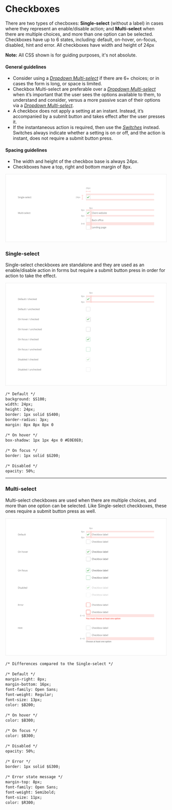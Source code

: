 # Checkboxes

There are two types of checboxes: **Single-select** \(without a label\) in cases where they represent an enable/disable action; and **Multi-select** when there are multiple choices, and more than one option can be selected. Checkboxes have up to 6 states, including: default, on-hover, on-focus, disabled, hint and error. All checkboxes have width and height of 24px

**Note:** All CSS shown is for guiding purposes, it's not absolute.

#### General guidelines

* Consider using a [_Dropdown Multi-select_](//atoms/dropdowns.html#multi-select) if there are 6+ choices; or in cases the form is long, or space is limited.
* Checkbox Multi-select are preferable over a [_Dropdown Multi-select_](//atoms/dropdowns.html#multi-select) when it’s important that the user sees the options available to them, to understand and consider, versus a more passive scan of their options via a [_Dropdown Multi-select_](//atoms/dropdowns.html#multi-select).
* A checkbox does not apply a setting at an instant. Instead, it’s accompanied by a submit button and takes effect after the user presses it.
* If the instantaneous action is required, then use the [_Switches_](#) instead. Switches always indicate whether a setting is on or off, and the action is instant, does not require a submit button press.

#### Spacing guidelines

* The width and height of the checkbox base is always 24px.
* Checkboxes have a top, right and bottom margin of 8px.

![](/assets/atoms/checkboxes-spacing.png)

### Single-select

Single-select checkboxes are standalone and they are used as an enable/disable action in forms but require a submit button press in order for action to take the effect.

![](/assets/atoms/checkboxes-single-select-states.png)

```
/* Default */
background: $S100;
width: 24px;
height: 24px;
border: 1px solid $S400;
border-radius: 3px;
margin: 8px 8px 8px 0

/* On hover */
box-shadow: 1px 1px 4px 0 #E0E0E0;

/* On focus */
border: 1px solid $G200;

/* Disabled */
opacity: 50%;
```

---

### Multi-select

Multi-select checkboxes are used when there are multiple choices, and more than one option can be selected. Like Single-select checkboxes, these ones require a submit button press as well.

![](/assets/atoms/checkboxes-multi-select-states.png)

```
/* Differences compared to the Single-select */

/* Default */
margin-right: 8px;
margin-bottom: 16px;
font-family: Open Sans;
font-weight: Regular;
font-size: 13px;
color: $B200;

/* On hover */
color: $B300;

/* On focus */
color: $B300;

/* Disabled */
opacity: 50%;

/* Error */
border: 1px solid $G300;

/* Error state message */
margin-top: 8px;
font-family: Open Sans;
font-weight: Semibold;
font-size: 11px;
color: $R300;
```



